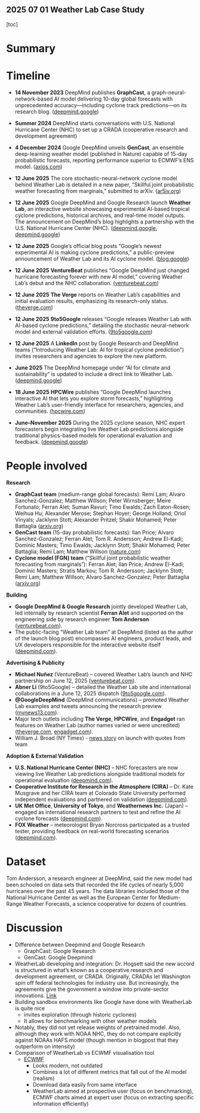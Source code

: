 2025 07 01 Weather Lab Case Study
---
[toc]

# Summary

# Timeline
* **14 November 2023**
  DeepMind publishes **GraphCast**, a graph-neural-network-based AI model delivering 10-day global forecasts with unprecedented accuracy—including cyclone track predictions—on its research blog. ([deepmind.google][1])
  
* **Summer 2024**
  DeepMind starts conversations with U.S. National Hurricane Center (NHC) to set up a CRADA (cooperative research and development agreement)

* **4 December 2024**
  Google DeepMind unveils **GenCast**, an ensemble deep-learning weather model (published in Nature) capable of 15-day probabilistic forecasts, reporting performance superior to ECMWF’s ENS model. ([axios.com][2])
 

* **12 June 2025**
  The core stochastic-neural-network cyclone model behind Weather Lab is detailed in a new paper, “Skillful joint probabilistic weather forecasting from marginals,” submitted to arXiv. ([ar5iv.org][3])

* **12 June 2025**
  Google DeepMind and Google Research launch **Weather Lab**, an interactive website showcasing experimental AI-based tropical cyclone predictions, historical archives, and real-time model outputs. The announcement on DeepMind’s blog highlights a partnership with the U.S. National Hurricane Center (NHC). ([deepmind.google][4], [deepmind.google][5])

* **12 June 2025**
  Google’s official blog posts “Google’s newest experimental AI is making cyclone predictions,” a public-preview announcement of Weather Lab and its AI cyclone model. ([blog.google][6])

* **12 June 2025**
  **VentureBeat** publishes “Google DeepMind just changed hurricane forecasting forever with new AI model,” covering Weather Lab’s debut and the NHC collaboration. ([venturebeat.com][7])

* **12 June 2025**
  **The Verge** reports on Weather Lab’s capabilities and initial evaluation results, emphasizing its research-only status. ([theverge.com][8])

* **12 June 2025**
  **9to5Google** releases “Google releases Weather Lab with AI-based cyclone predictions,” detailing the stochastic neural-network model and external validation efforts. ([9to5google.com][9])

* **12 June 2025**
  A **LinkedIn** post by Google Research and DeepMind teams (“Introducing Weather Lab: AI for tropical cyclone prediction”) invites researchers and agencies to explore the new platform.

* **June 2025**
  The DeepMind homepage under “AI for climate and sustainability” is updated to include a direct link to Weather Lab. ([deepmind.google][10])

* **18 June 2025**
  **HPCWire** publishes “Google DeepMind launches interactive AI that lets you explore storm forecasts,” highlighting Weather Lab’s user-friendly interface for researchers, agencies, and communities. ([hpcwire.com][11])

* **June–November 2025**
  During the 2025 cyclone season, NHC expert forecasters begin integrating live Weather Lab predictions alongside traditional physics-based models for operational evaluation and feedback. ([deepmind.google][4])

[1]: https://deepmind.google/discover/blog/graphcast-ai-model-for-faster-and-more-accurate-global-weather-forecasting/ "GraphCast: AI model for faster and more accurate global weather forecasting - Google DeepMind"
[2]: https://www.axios.com/2024/12/04/google-ai-weather-model-more-reliable "Google's new AI weather model beats most accurate forecast system"
[3]: https://ar5iv.org/abs/2506.10772 "[2506.10772] Skillful joint probabilistic weather forecasting from marginals"
[4]: https://deepmind.google/discover/blog/weather-lab-cyclone-predictions-with-ai/ "How we're supporting better tropical cyclone prediction with AI - Google DeepMind"
[5]: https://deepmind.google/discover/blog/weather-lab-cyclone-predictions-with-ai/?utm_source=chatgpt.com "How we're supporting better tropical cyclone prediction with AI"
[6]: https://blog.google/technology/google-deepmind/weather-lab/?utm_source=chatgpt.com "Google's newest experimental AI is making cyclone predictions"
[7]: https://venturebeat.com/ai/google-deepmind-just-changed-hurricane-forecasting-forever-with-new-ai-model/?utm_source=chatgpt.com "Google DeepMind just changed hurricane forecasting ... - VentureBeat"
[8]: https://www.theverge.com/news/685820/google-ai-forecast-typhoon-hurricane-tropical-storm?utm_source=chatgpt.com "Google has a new AI model and website for forecasting tropical storms"
[9]: https://9to5google.com/2025/06/12/google-weather-lab/?utm_source=chatgpt.com "Google releases Weather Lab with AI-based cyclone predictions"
[10]: https://deepmind.google/?utm_source=chatgpt.com "Google DeepMind"
[11]: https://www.hpcwire.com/2025/06/18/google-deepmind-launches-interactive-ai-that-lets-you-explore-storm-forecasts/?utm_source=chatgpt.com "Google DeepMind Launches Interactive AI That Lets You Explore ..."

# People involved

**Research**

* **GraphCast team** (medium-range global forecasts): Remi Lam; Alvaro Sanchez-Gonzalez; Matthew Willson; Peter Wirnsberger; Meire Fortunato; Ferran Alet; Suman Ravuri; Timo Ewalds; Zach Eaton-Rosen; Weihua Hu; Alexander Merose; Stephan Hoyer; George Holland; Oriol Vinyals; Jacklynn Stott; Alexander Pritzel; Shakir Mohamed; Peter Battaglia ([arxiv.org][1])
* **GenCast team** (15-day probabilistic forecasts): Ilan Price; Alvaro Sanchez-Gonzalez; Ferran Alet; Tom R. Andersson; Andrew El-Kadi; Dominic Masters; Timo Ewalds; Jacklynn Stott; Shakir Mohamed; Peter Battaglia; Remi Lam; Matthew Willson ([nature.com][2])
* **Cyclone model (FGN) team** (“Skillful joint probabilistic weather forecasting from marginals”): Ferran Alet; Ilan Price; Andrew El-Kadi; Dominic Masters; Stratis Markou; Tom R. Andersson; Jacklynn Stott; Remi Lam; Matthew Willson; Alvaro Sanchez-Gonzalez; Peter Battaglia ([arxiv.org][3])

**Building**

* **Google DeepMind & Google Research** jointly developed Weather Lab, led internally by research scientist **Ferran Alet** and supported on the engineering side by research engineer **Tom Anderson** ([venturebeat.com][4]).
* The public-facing “Weather Lab team” at DeepMind (listed as the author of the launch blog post) encompasses AI engineers, product leads, and UX developers responsible for the interactive website itself ([deepmind.com][5]).

**Advertising & Publicity**

* **Michael Nuñez** (VentureBeat) – covered Weather Lab’s launch and NHC partnership on June 12, 2025 ([venturebeat.com][4]).
* **Abner Li** (9to5Google) – detailed the Weather Lab site and international collaborations in a June 12, 2025 dispatch ([9to5google.com][6]).
* **@GoogleDeepMind** (DeepMind communications) – promoted Weather Lab examples and tweets announcing the research preview ([mynews13.com][7]).
* Major tech outlets including **The Verge**, **HPCWire**, and **Engadget** ran features on Weather Lab (author names varied or were uncredited) ([theverge.com][8], [engadget.com][9]).
* William J. Broad (NY Times) - [news story]( https://www.nytimes.com/2025/06/12/science/google-hurricane-ai.html?unlocked_article_code=1.TE8.79Ls.XkhgrIBv4zoO&smid=nytcore-ios-share&referringSource=articleShare) on launch with quotes from team

**Adoption & External Validation**

* **U.S. National Hurricane Center (NHC)** – NHC forecasters are now viewing live Weather Lab predictions alongside traditional models for operational evaluation ([deepmind.com][5]).
* **Cooperative Institute for Research in the Atmosphere (CIRA)** – Dr. Kate Musgrave and her CIRA team at Colorado State University performed independent evaluations and partnered on validation ([deepmind.com][5]).
* **UK Met Office**, **University of Tokyo**, and **Weathernews Inc.** (Japan) – engaged as international research partners to test and refine the AI cyclone forecasts ([deepmind.com][5]).
* **FOX Weather** – meteorologist Bryan Norcross participated as a trusted tester, providing feedback on real-world forecasting scenarios ([deepmind.com][5]).

[1]: https://arxiv.org/abs/2212.12794?utm_source=chatgpt.com "GraphCast: Learning skillful medium-range global weather forecasting"
[2]: https://www.nature.com/articles/s41586-024-08252-9 "Probabilistic weather forecasting with machine learning | Nature"
[3]: https://arxiv.org/abs/2506.10772?utm_source=chatgpt.com "Skillful joint probabilistic weather forecasting from marginals"
[4]: https://venturebeat.com/ai/google-deepmind-just-changed-hurricane-forecasting-forever-with-new-ai-model/ "Google DeepMind just changed hurricane forecasting forever with new AI model | VentureBeat"
[5]: https://deepmind.com/discover/blog/weather-lab-cyclone-predictions-with-ai/ "How we're supporting better tropical cyclone prediction with AI - Google DeepMind"
[6]: https://9to5google.com/2025/06/12/google-weather-lab/ "Google releases Weather Lab with AI-based cyclone predictions "
[7]: https://mynews13.com/fl/orlando/weather/2025/06/16/google-s-experimental-ai-weather-model-will-forecast-tropical-cyclones-this-year?utm_source=chatgpt.com "Google launches new AI-powered weather model to predict hurricanes"
[8]: https://www.theverge.com/news/685820/google-ai-forecast-typhoon-hurricane-tropical-storm?utm_source=chatgpt.com "Google has a new AI model and website for forecasting tropical storms"
[9]: https://www.engadget.com/ai/google-deepmind-is-sharing-its-ai-forecasts-with-the-national-weather-service-173506456.html?utm_source=chatgpt.com "Google DeepMind is sharing its AI forecasts with the National ..."

# Dataset
Tom Andersson, a research engineer at DeepMind, said the new model had been schooled on data sets that recorded the life cycles of nearly 5,000 hurricanes over the past 45 years. The data libraries included those of the National Hurricane Center as well as the European Center for Medium-Range Weather Forecasts, a science cooperative for dozens of countries.

# Discussion
- Difference between Deepmind and Google Research
    - GraphCast: Google Research
    - GenCast: Google Deepmind
- WeatherLab developing and integration: Dr. Hogsett said the new accord is structured in what’s known as a cooperative research and development agreement, or CRADA. Originally, CRADAs let Washington spin off federal technologies for industry use. But increasingly, the agreements give the government a window into private-sector innovations. [Link](https://www.nytimes.com/2025/06/12/science/google-hurricane-ai.html?unlocked_article_code=1.TE8.79Ls.XkhgrIBv4zoO&smid=nytcore-ios-share&referringSource=articleShare)
- Building sandbox environments like Google have done with WeatherLab is quite nice
    - invites exploration (through historic cyclones)
    - It allows for benchmarking with other weather models
- Notably, they did not yet release weights of pretrained model. Also, although they work with NOAA NHC, they do not compare explicitly against NOAAs HAFS model (though mention in blogpost that they outperform on intensity)
- Comparison of WeatherLab vs ECWMF visualisation tool
    - [ECWMF](https://charts.ecmwf.int/products/medium-tc-genesis?base_time=202506301200&layer_name=genesis_td&projection=opencharts_wnp&valid_time=202507081200)
        - Looks modern, not outdated
        - Combines a lot of different metrics that fall out of the AI model (realism)
        - Download data easily from same interface
        - WeatherLab aimed at prospective user (focus on benchmarking), ECMWF charts aimed at expert user (focus on extracting specific information efficiently)


